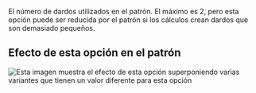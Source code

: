 El número de dardos utilizados en el patrón. El máximo es 2, pero esta opción puede ser reducida por el patrón si los cálculos crean dardos que son demasiado pequeños.

## Efecto de esta opción en el patrón

![Esta imagen muestra el efecto de esta opción superponiendo varias variantes que tienen un valor diferente para esta opción](penelope_nrofdarts_sample.svg "Efecto de esta opción en el patrón")
